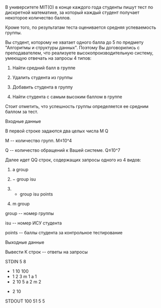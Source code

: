 В университете MIT(O) в конце каждого года студенты пишут тест по дискретной математике, за который каждый студент получает некоторое количество баллов.

Кроме того, по результатам теста оценивается средняя успеваемость группы.

Вы студент, которому не хватает одного балла до 5 по предмету "Алгоритмы и структуры данных". Поэтому Вы договорились с преподавателем, что реализуете высокопроизводительную систему, умеющую отвечать на запросы 4 типов:

1) Найти средний балл в группе

2) Удалить студента из группы

3) Добавить студента в группу

4) Найти студента с самым высоким баллом в группе

Стоит отметить, что успешность группы определяется ее средним баллом за тест.

Входные данные

В первой строке задаются два целых числа M Q

M -- количество групп. M≤10^4

Q -- количество обращений к Вашей системе. Q≤10^7

Далее идет QQ строк, содержащих запросы одного из 4 видов:

1) a group

2) − group isu

3) + group isu points

4) m group

group -- номер группы

isu -- номер ИСУ студента

points -- баллы студента за контрольное тестирование

Выходные данные

Вывести K строк -- ответы на запросы

STDIN
5 8
+ 1 10 100
+ 1 2 3
m 1
a 1
+ 2 10 5
a 2
m 2
- 2 10

STDOUT
100
51
5
5
